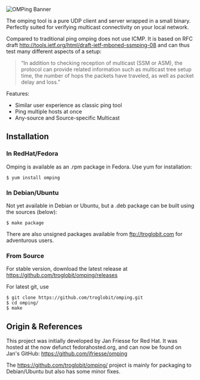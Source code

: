 ![OMPing Banner](extras/img/omping-banner.png "Open Multicast Ping")

The omping tool is a pure UDP client and server wrapped in a small
binary.  Perfectly suited for verifying multicast connectivity on your
local network.

Compared to traditional ping omping does not use ICMP.  It is based on
RFC draft <http://tools.ietf.org/html/draft-ietf-mboned-ssmping-08> and
can thus test many different aspects of a setup:

> “In addition to checking reception of multicast (SSM or ASM), the
> protocol can provide related information such as multicast tree setup
> time, the number of hops the packets have traveled, as well as packet
> delay and loss.”

Features:

- Similar user experience as classic ping tool
- Ping multiple hosts at once
- Any-source and Source-specific Multicast 


Installation
------------

### In RedHat/Fedora

Omping is available as an .rpm package in Fedora.  Use yum for
installation:

    $ yum install omping

### In Debian/Ubuntu

Not yet available in Debian or Ubuntu, but a .deb package can be built
using the sources (below):

    $ make package

There are also unsigned packages available from <ftp://troglobit.com>
for adventurous users.

### From Source

For stable version, download the latest release at
<https://github.com/troglobit/omping/releases>

For latest git, use

    $ git clone https://github.com/troglobit/omping.git
	$ cd omping/
	$ make


Origin & References
-------------------

This project was initially developed by Jan Friesse for Red Hat.  It was
hosted at the now defunct fedorahosted.org, and can now be found on Jan's
GitHub: <https://github.com/jfriesse/omping>

The https://github.com/troglobit/omping/ project is mainly for packaging
to Debian/Ubuntu but also has some minor fixes.

